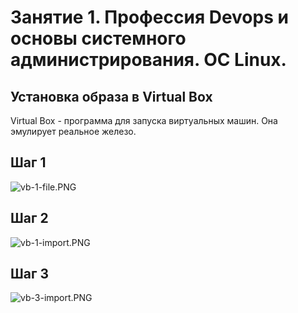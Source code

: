 # Занятие 1. Профессия Devops и основы системного администрирования. ОС Linux.

## Установка образа в Virtual Box

Virtual Box - программа для запуска виртуальных машин. Она эмулирует реальное железо.

## Шаг 1

![vb-1-file.PNG](../vb-1-file.PNG)

## Шаг 2

![vb-1-import.PNG](../vb-1-import.PNG)

## Шаг 3

![vb-3-import.PNG](../vb-3-import.PNG)





